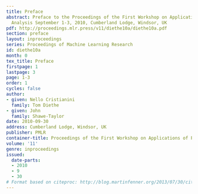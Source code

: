 ```yaml
---
title: Preface
abstract: Preface to the Proceedings of the First Workshop on Applications of Pattern
  Analysis September 1-3, 2010, Cumberland Lodge, Windsor, UK
pdf: http://proceedings.mlr.press/v11/diethe10a/diethe10a.pdf
section: preface
layout: inproceedings
series: Proceedings of Machine Learning Research
id: diethe10a
month: 0
tex_title: Preface
firstpage: 1
lastpage: 3
page: 1-3
order: 1
cycles: false
author:
- given: Nello Cristianini
  family: Tom Diethe
- given: John
  family: Shawe-Taylor
date: 2010-09-30
address: Cumberland Lodge, Windsor, UK
publisher: PMLR
container-title: Proceedings of the First Workshop on Applications of Pattern Analysis
volume: '11'
genre: inproceedings
issued:
  date-parts:
  - 2010
  - 9
  - 30
# Format based on citeproc: http://blog.martinfenner.org/2013/07/30/citeproc-yaml-for-bibliographies/
---
```

